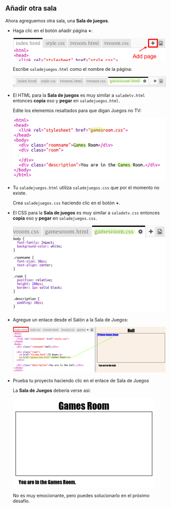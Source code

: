 ## Añadir otra sala

Ahora agreguemos otra sala, una **Sala de juegos**.

+ Haga clic en el botón añadir página **+**:
    
    ![captura de pantalla](images/rooms-add-page.png)
    
    Escribe `saladejuegos.html` como el nombre de la página:
    
    ![captura de pantalla](images/rooms-games-html.png)

+ El HTML para la **Sala de juegos** es muy similar a `saladetv.html` entonces **copia** eso y **pegar** en `saladejuegos.html`.
    
    Edite los elementos resaltados para que digan Juegos no TV:
    
    ![captura de pantalla](images/rooms-games-html2.png)

+ Tu `saladejuegos.html` utiliza `saladejuegos.css` que por el momento no existe.
    
    Crea `saladejuegos.css` haciendo clic en el botón **+**.

+ El CSS para la **Sala de juegos** es muy similar a `saladetv.css` entonces **copia** eso y **pegar** en `saladejuegos.css`.
    
    ![captura de pantalla](images/rooms-add-games-css.png)

+ Agregue un enlace desde el Salón a la Sala de Juegos:
    
    ![captura de pantalla](images/rooms-hall-games.png)

+ Prueba tu proyecto haciendo clic en el enlace de Sala de Juegos
    
    La **Sala de Juegos** debería verse así:
    
    ![captura de pantalla](images/rooms-games-before.png)
    
    No es muy emocionante, pero puedes solucionarlo en el próximo desafío.